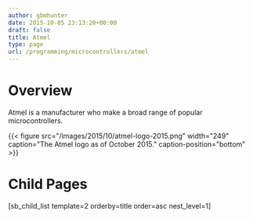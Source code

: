 ```yaml
---
author: gbmhunter
date: 2015-10-05 23:13:20+00:00
draft: false
title: Atmel
type: page
url: /programming/microcontrollers/atmel
---
```


# Overview

Atmel is a manufacturer who make a broad range of popular microcontrollers.

{{< figure src="/images/2015/10/atmel-logo-2015.png" width="249" caption="The Atmel logo as of October 2015." caption-position="bottom" >}}

# Child Pages

[sb_child_list template=2 orderby=title order=asc nest_level=1]
